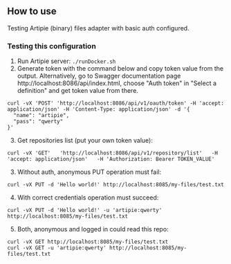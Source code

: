 ## How to use

Testing Artipie (binary) files adapter with basic auth configured.

### Testing this configuration

1. Run Artipie server: `./runDocker.sh`
2. Generate token with the command below and copy token value from the output. Alternatively, go to Swagger documentation page http://localhost:8086/api/index.html, choose "Auth token" in "Select a definition" and get token value from there.
```
curl -vX 'POST' 'http://localhost:8086/api/v1/oauth/token' -H 'accept: application/json' -H 'Content-Type: application/json' -d '{
  "name": "artipie",
  "pass": "qwerty"
}'
```
3. Get repositories list (put your own token value):
```
curl -vX 'GET'   'http://localhost:8086/api/v1/repository/list'   -H 'accept: application/json'   -H 'Authorization: Bearer TOKEN_VALUE'
```
3. Without auth, anonymous PUT operation must fail:
```
curl -vX PUT -d 'Hello world!' http://localhost:8085/my-files/test.txt
```
4. With correct credentials operation must succeed:
```
curl -vX PUT -d 'Hello world!' -u 'artipie:qwerty' http://localhost:8085/my-files/test.txt
```
5. Both, anonymous and logged in could read this repo:
```
curl -vX GET http://localhost:8085/my-files/test.txt
curl -vX GET -u 'artipie:qwerty' http://localhost:8085/my-files/test.txt
```
